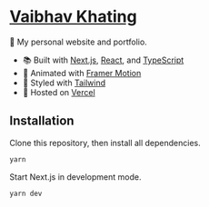 # [Vaibhav Khating](https://vaibhavkhating.vercel.app)

🤹 My personal website and portfolio.

- 📚 Built with [Next.js](https://nextjs.org), [React](https://reactjs.org), and [TypeScript](https://www.typescriptlang.org)
- 💫 Animated with [Framer Motion](https://www.framer.com/motion)
- 🎨 Styled with [Tailwind](https://tailwindcss.com)
- 💽 Hosted on [Vercel](https://vercel.com)

## Installation

Clone this repository, then install all dependencies.

```bash
yarn 
```

Start Next.js in development mode.

```bash
yarn dev
```
